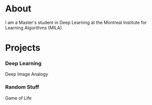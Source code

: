 # About

I am a Master's student in Deep Learning at the Montreal Institute for Learning Algorithms (MILA).

# Projects

### Deep Learning

Deep Image Analogy


### Random Stuff

Game of Life
